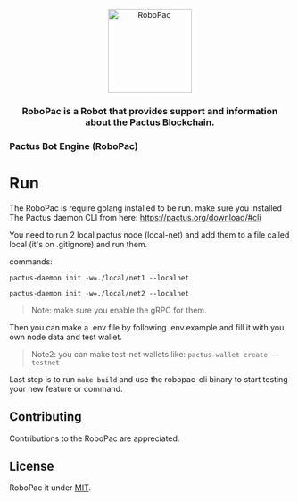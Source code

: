 <p align="center">
    <img alt="RoboPac" src="./assets/robopac.png" width="150" height="150" />
</p>

<h3 align="center">
RoboPac is a Robot that provides support and information about the Pactus Blockchain.
</h3>

### Pactus Bot Engine (RoboPac)


# Run

The RoboPac is require golang installed to be run. make sure you installed The Pactus daemon CLI from here:
https://pactus.org/download/#cli

You need to run 2 local pactus node (local-net) and add them to a file called local (it's on .gitignore) and run them. 

commands:

```pactus-daemon init -w=./local/net1 --localnet```

```pactus-daemon init -w=./local/net2 --localnet```

> Note: make sure you enable the gRPC for them.

Then you can make a .env file by following .env.example and fill it with you own node data and test wallet.

> Note2: you can make test-net wallets like: `pactus-wallet create --testnet`


Last step is to run `make build` and use the robopac-cli binary to start testing your new feature or command.

## Contributing

Contributions to the RoboPac are appreciated.

## License

RoboPac it under [MIT](./LICENSE).

